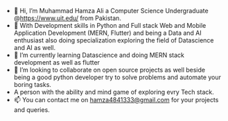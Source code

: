 - 👋 Hi, I’m Muhammad Hamza Ali a Computer Science Undergraduate @https://www.uit.edu/ from Pakistan.
- 👀 With Development skills in Python and Full stack Web and Mobile Application Development (MERN, Flutter) and being a Data and AI enthusiast also doing specialization exploring the field of Datascience and AI as well.
- 🌱 I’m currently learning Datascience and doing MERN stack development as well as flutter 
- 💞️ I’m looking to collaborate on open source projects as well beside being a good python developer try to solve problems and automate your boring tasks.
-  A person with the ability and mind game of exploring evry Tech stack.
- 📫 You can contact me on hamza4841333@gmail.com for your projects and queries.

<!---
mhamza-ali/mhamza-ali is a ✨ special ✨ repository because its `README.md` (this file) appears on your GitHub profile.
You can click the Preview link to take a look at your changes.
--->
